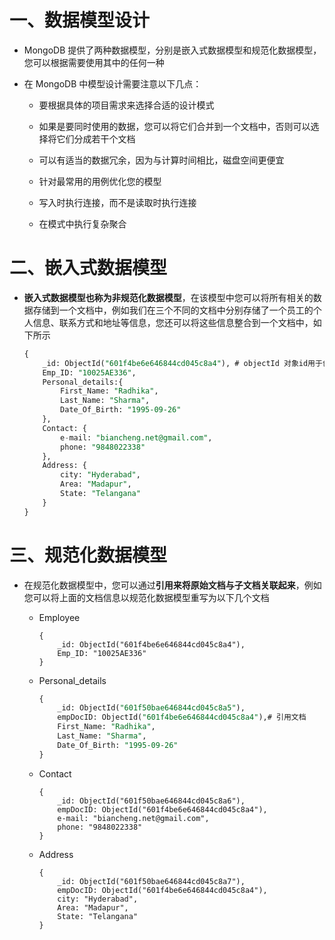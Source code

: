 # 一、数据模型设计

- MongoDB 提供了两种数据模型，分别是嵌入式数据模型和规范化数据模型，您可以根据需要使用其中的任何一种

- 在 MongoDB 中模型设计需要注意以下几点：

  - 要根据具体的项目需求来选择合适的设计模式

  - 如果是要同时使用的数据，您可以将它们合并到一个文档中，否则可以选择将它们分成若干个文档

  - 可以有适当的数据冗余，因为与计算时间相比，磁盘空间更便宜

  - 针对最常用的用例优化您的模型

  - 写入时执行连接，而不是读取时执行连接

  - 在模式中执行复杂聚合

# 二、嵌入式数据模型

- **嵌入式数据模型也称为非规范化数据模型**，在该模型中您可以将所有相关的数据存储到一个文档中，例如我们在三个不同的文档中分别存储了一个员工的个人信息、联系方式和地址等信息，您还可以将这些信息整合到一个文档中，如下所示

  ```sql
  {
      _id: ObjectId("601f4be6e646844cd045c8a4"), # objectId 对象id用于创建模型
      Emp_ID: "10025AE336",
      Personal_details:{
          First_Name: "Radhika",
          Last_Name: "Sharma",
          Date_Of_Birth: "1995-09-26"
      },
      Contact: {
          e-mail: "biancheng.net@gmail.com",
          phone: "9848022338"
      },
      Address: {
          city: "Hyderabad",
          Area: "Madapur",
          State: "Telangana"
      }
  }
  ```

  

# 三、规范化数据模型

- 在规范化数据模型中，您可以通过**引用来将原始文档与子文档关联起来**，例如您可以将上面的文档信息以规范化数据模型重写为以下几个文档

  - Employee

    ```
    {
        _id: ObjectId("601f4be6e646844cd045c8a4"),
        Emp_ID: "10025AE336"
    }
    ```

  - Personal_details

    ```sql
    {
        _id: ObjectId("601f50bae646844cd045c8a5"),
        empDocID: ObjectId("601f4be6e646844cd045c8a4"),# 引用文档
        First_Name: "Radhika",
        Last_Name: "Sharma",
        Date_Of_Birth: "1995-09-26"
    }
    ```

  - Contact

    ```
    {
        _id: ObjectId("601f50bae646844cd045c8a6"),
        empDocID: ObjectId("601f4be6e646844cd045c8a4"),
        e-mail: "biancheng.net@gmail.com",
        phone: "9848022338"
    }
    ```

  - Address

    ```
    {
        _id: ObjectId("601f50bae646844cd045c8a7"),
        empDocID: ObjectId("601f4be6e646844cd045c8a4"),
        city: "Hyderabad",
        Area: "Madapur",
        State: "Telangana"
    }
    ```